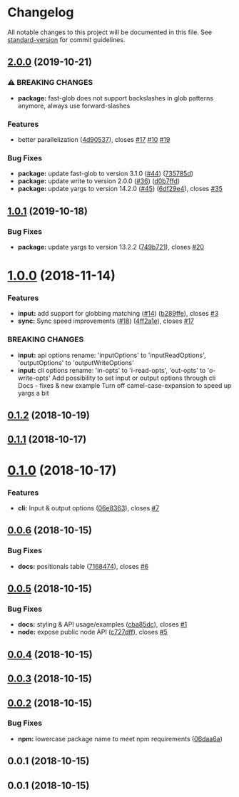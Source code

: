 # Changelog

All notable changes to this project will be documented in this file. See [standard-version](https://github.com/conventional-changelog/standard-version) for commit guidelines.

## [2.0.0](https://github.com/FRSource/FRS-replace/compare/v1.0.1...v2.0.0) (2019-10-21)


### ⚠ BREAKING CHANGES

* **package:** fast-glob does not support backslashes in glob patterns anymore, always use forward-slashes

### Features

* better parallelization ([4d90537](https://github.com/FRSource/FRS-replace/commit/4d905375f0550a097d9464b742d13515e1314c94)), closes [#17](https://github.com/FRSource/FRS-replace/issues/17) [#10](https://github.com/FRSource/FRS-replace/issues/10) [#19](https://github.com/FRSource/FRS-replace/issues/19)


### Bug Fixes

* **package:** update fast-glob to version 3.1.0 ([#44](https://github.com/FRSource/FRS-replace/issues/44)) ([735785d](https://github.com/FRSource/FRS-replace/commit/735785dfdc99869096cd4c6a3be60fb8f796d54b))
* **package:** update write to version 2.0.0 ([#36](https://github.com/FRSource/FRS-replace/issues/36)) ([d0b7ffd](https://github.com/FRSource/FRS-replace/commit/d0b7ffdbbd668262860e130551e64b54840ac782))
* **package:** update yargs to version 14.2.0 ([#45](https://github.com/FRSource/FRS-replace/issues/45)) ([6df29e4](https://github.com/FRSource/FRS-replace/commit/6df29e4e9bda262f9467d85349cd1c61d260c328)), closes [#35](https://github.com/FRSource/FRS-replace/issues/35)

## [1.0.1](https://github.com/FRSource/FRS-replace/compare/v1.0.0...v1.0.1) (2019-10-18)


### Bug Fixes

* **package:** update yargs to version 13.2.2 ([749b721](https://github.com/FRSource/FRS-replace/commit/749b72144049d9c900b04dd2b14473938af963d7)), closes [#20](https://github.com/FRSource/FRS-replace/issues/20)



<a name="1.0.0"></a>
# [1.0.0](https://github.com/FRSource/FRS-replace/compare/v0.1.2...v1.0.0) (2018-11-14)


### Features

* **input:** add support for globbing matching ([#14](https://github.com/FRSource/FRS-replace/issues/14)) ([b289ffe](https://github.com/FRSource/FRS-replace/commit/b289ffe)), closes [#3](https://github.com/FRSource/FRS-replace/issues/3)
* **sync:** Sync speed improvements ([#18](https://github.com/FRSource/FRS-replace/issues/18)) ([4ff2a1e](https://github.com/FRSource/FRS-replace/commit/4ff2a1e)), closes [#17](https://github.com/FRSource/FRS-replace/issues/17)


### BREAKING CHANGES

* **input:** api options rename: 'inputOptions' to 'inputReadOptions', 'outputOptions' to 'outputWriteOptions'
* **input:** cli options rename: 'in-opts' to 'i-read-opts', 'out-opts' to 'o-write-opts'
Add possibility to set input or output options through cli
Docs - fixes & new example
Turn off camel-case-expansion to speed up yargs a bit



<a name="0.1.2"></a>
## [0.1.2](https://github.com/FRSource/FRS-replace/compare/v0.1.1...v0.1.2) (2018-10-19)



<a name="0.1.1"></a>
## [0.1.1](https://github.com/FRSource/FRS-replace/compare/v0.1.0...v0.1.1) (2018-10-17)



<a name="0.1.0"></a>
# [0.1.0](https://github.com/FRSource/FRS-replace/compare/v0.0.6...v0.1.0) (2018-10-17)


### Features

* **cli:** Input & output options ([06e8363](https://github.com/FRSource/FRS-replace/commit/06e8363)), closes [#7](https://github.com/FRSource/FRS-replace/issues/7)



<a name="0.0.6"></a>
## [0.0.6](https://github.com/FRSource/FRS-replace/compare/v0.0.5...v0.0.6) (2018-10-15)


### Bug Fixes

* **docs:** positionals table ([7168474](https://github.com/FRSource/FRS-replace/commit/7168474)), closes [#6](https://github.com/FRSource/FRS-replace/issues/6)



<a name="0.0.5"></a>
## [0.0.5](https://github.com/FRSource/FRS-replace/compare/v0.0.4...v0.0.5) (2018-10-15)


### Bug Fixes

* **docs:** styling & API usage/examples ([cba85dc](https://github.com/FRSource/FRS-replace/commit/cba85dc)), closes [#1](https://github.com/FRSource/FRS-replace/issues/1)
* **node:** expose public node API ([c727dff](https://github.com/FRSource/FRS-replace/commit/c727dff)), closes [#5](https://github.com/FRSource/FRS-replace/issues/5)



<a name="0.0.4"></a>
## [0.0.4](https://github.com/FRSource/FRS-replace/compare/v0.0.3...v0.0.4) (2018-10-15)



<a name="0.0.3"></a>
## [0.0.3](https://github.com/FRSource/FRS-replace/compare/v0.0.2...v0.0.3) (2018-10-15)



<a name="0.0.2"></a>
## [0.0.2](https://github.com/FRSource/FRS-replace/compare/v0.0.1...v0.0.2) (2018-10-15)


### Bug Fixes

* **npm:** lowercase package name to meet npm requirements ([06daa6a](https://github.com/FRSource/FRS-replace/commit/06daa6a))



<a name="0.0.1"></a>
## 0.0.1 (2018-10-15)



<a name="0.0.1"></a>
## 0.0.1 (2018-10-15)
